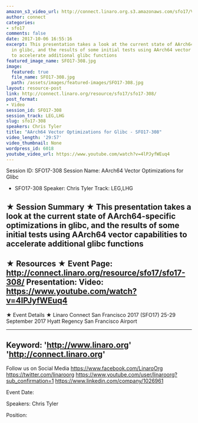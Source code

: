 ```yaml
---
amazon_s3_video_url: http://connect.linaro.org.s3.amazonaws.com/sfo17/Videos/SFO17-308%20AArch64%20Vector%20Optimizations%20for%20Glibc.mp4
author: connect
categories:
- sfo17
comments: false
date: 2017-10-06 16:55:16
excerpt: This presentation takes a look at the current state of AArch64-specific optimizations
  in glibc, and the results of some initial tests using AArch64 vector capabilities
  to accelerate additional glibc functions
featured_image_name: SFO17-308.jpg
image:
  featured: true
  file_name: SFO17-308.jpg
  path: /assets/images/featured-images/SFO17-308.jpg
layout: resource-post
link: http://connect.linaro.org/resource/sfo17/sfo17-308/
post_format:
- Video
session_id: SFO17-308
session_track: LEG,LHG
slug: sfo17-308
speakers: Chris Tyler
title: "AArch64 Vector Optimizations for Glibc - SFO17-308"
video_length: '29:57'
video_thumbnail: None
wordpress_id: 6018
youtube_video_url: https://www.youtube.com/watch?v=4lPJyfWEuq4
---
```


Session ID: SFO17-308
Session Name: AArch64 Vector Optimizations for Glibc
 - SFO17-308
Speaker: Chris Tyler
Track: LEG,LHG


★ Session Summary ★
This presentation takes a look at the current state of AArch64-specific optimizations in glibc, and the results of some initial tests using AArch64 vector capabilities to accelerate additional glibc functions
---------------------------------------------------
★ Resources ★
Event Page: http://connect.linaro.org/resource/sfo17/sfo17-308/
Presentation: 
Video: https://www.youtube.com/watch?v=4lPJyfWEuq4
 ---------------------------------------------------

★ Event Details ★
Linaro Connect San Francisco 2017 (SFO17)
25-29 September 2017
Hyatt Regency San Francisco Airport

---------------------------------------------------
Keyword: 
'http://www.linaro.org'
'http://connect.linaro.org'
---------------------------------------------------
Follow us on Social Media
https://www.facebook.com/LinaroOrg
https://twitter.com/linaroorg
https://www.youtube.com/user/linaroorg?sub_confirmation=1
https://www.linkedin.com/company/1026961

Event Date: 

Speakers: Chris Tyler

Position: